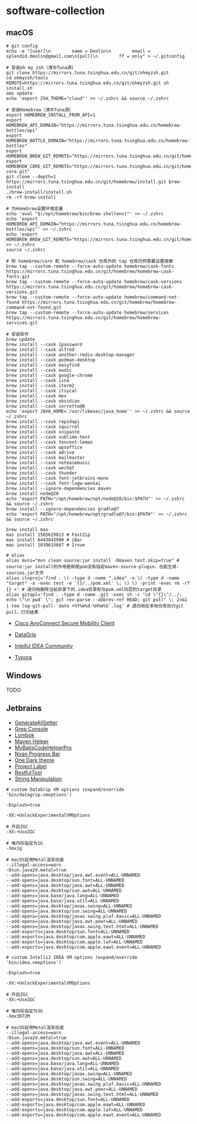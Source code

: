 # software-collection

## macOS

```shell
# git config
echo -e "[user]\n        name = Deolin\n        email = splendid.deolin@gmail.com\n[pull]\n        ff = only" > ~/.gitconfig

# 安装oh my zsh（清华Tuna源）
git clone https://mirrors.tuna.tsinghua.edu.cn/git/ohmyzsh.git
cd ohmyzsh/tools
REMOTE=https://mirrors.tuna.tsinghua.edu.cn/git/ohmyzsh.git sh install.sh
omz update
echo 'export ZSH_THEME="cloud"' >> ~/.zshrc && source ~/.zshrc

# 安装Homebrew（清华Tuna源）
export HOMEBREW_INSTALL_FROM_API=1
export HOMEBREW_API_DOMAIN="https://mirrors.tuna.tsinghua.edu.cn/homebrew-bottles/api"
export HOMEBREW_BOTTLE_DOMAIN="https://mirrors.tuna.tsinghua.edu.cn/homebrew-bottles"
export HOMEBREW_BREW_GIT_REMOTE="https://mirrors.tuna.tsinghua.edu.cn/git/homebrew/brew.git"
export HOMEBREW_CORE_GIT_REMOTE="https://mirrors.tuna.tsinghua.edu.cn/git/homebrew/homebrew-core.git"
git clone --depth=1 https://mirrors.tuna.tsinghua.edu.cn/git/homebrew/install.git brew-install
./brew-install/install.sh
rm -rf brew-install

# 为Homebrew设置环境变量
echo 'eval "$(/opt/homebrew/bin/brew shellenv)"' >> ~/.zshrc
echo 'export HOMEBREW_API_DOMAIN="https://mirrors.tuna.tsinghua.edu.cn/homebrew-bottles/api"' >> ~/.zshrc 
echo 'export HOMEBREW_BREW_GIT_REMOTE="https://mirrors.tuna.tsinghua.edu.cn/git/homebrew/brew.git"' >> ~/.zshrc 
source ~/.zshrc

# 除 homebrew/core 和 homebrew/cask 仓库外的 tap 仓库仍然需要设置镜像
brew tap --custom-remote --force-auto-update homebrew/cask-fonts https://mirrors.tuna.tsinghua.edu.cn/git/homebrew/homebrew-cask-fonts.git
brew tap --custom-remote --force-auto-update homebrew/cask-versions https://mirrors.tuna.tsinghua.edu.cn/git/homebrew/homebrew-cask-versions.git
brew tap --custom-remote --force-auto-update homebrew/command-not-found https://mirrors.tuna.tsinghua.edu.cn/git/homebrew/homebrew-command-not-found.git
brew tap --custom-remote --force-auto-update homebrew/services https://mirrors.tuna.tsinghua.edu.cn/git/homebrew/homebrew-services.git

# 安装软件
brew update
brew install --cask 1password
brew install --cask alfred
brew install --cask another-redis-desktop-manager
brew install --cask podman-desktop
brew install --cask easyfind
brew install --cask eudic
brew install --cask google-chrome
brew install --cask iina
brew install --cask iterm2
brew install --cask itsycal
brew install --cask mos
brew install --cask obsidian
brew install --cask corretto@8
echo 'export JAVA_HOME=`/usr/libexec/java_home`' >> ~/.zshrc && source ~/.zshrc
brew install --cask rapidapi
brew install --cask squirrel
brew install --cask snipaste
brew install --cask sublime-text
brew install --cask tencent-lemon
brew install --cask wpsoffice
brew install --cask adrive
brew install --cask mailmaster
brew install --cask neteasemusic
brew install --cask wechat
brew install --cask thunder
brew install --cask font-jetbrains-mono
brew install --cask font-lxgw-wenkai
brew install --ignore-dependencies maven
brew install node@20
echo 'export PATH="/opt/homebrew/opt/node@20/bin:$PATH"' >> ~/.zshrc && source ~/.zshrc
brew install --ignore-dependencies gradle@7
echo 'export PATH="/opt/homebrew/opt/gradle@7/bin:$PATH"' >> ~/.zshrc && source ~/.zshrc

brew install mas
mas install 1565629813 # FastZip
mas install 6443843900 # iBar
mas install 1039633667 # Irvue

# alias
alias mvni="mvn clean source:jar install -Dmaven.test.skip=true" # source:jar install的作用是即使pom没有指定maven-source-plugin，也能生成-sources.jar文件
alias clnproj='find . \( -type d -name ".idea" -o \( -type d -name "target" -a -exec test -e '{}/../pom.xml' \; \) \) -print -exec rm -rf {} +' # 递归地删除当前目录下的.idea目录和与pom.xml同层的target目录
alias gitapl='find . -type d -name .git -exec sh -c "cd \"{}\"/../; echo \"\n`pwd` \"; git rev-parse --abbrev-ref HEAD; git pull" \; 2>&1 | tee log-git-pull-`date +%Y%m%d-%H%m%S`.log' # 递归地在本地仓库执行git pull，打印结果
```

- [Cisco AnyConnect Secure Mobility Client](https://download.syxrzs.cn/anyconnect-4.8.00175.dmg)

- [DataGrip](https://www.jetbrains.com/datagrip/download/#section=mac)

- [IntelliJ IDEA Community](https://www.jetbrains.com/idea/download/?section=mac)

- [Typora]( https://github.com/iuxt/src/releases/download/2.0/typora-0-11-18.dmg)

## Windows

TODO

## Jetbrains

- [GenerateAllSetter](https://plugins.jetbrains.com/plugin/9360-generateallsetter)
- [Grep Console](https://plugins.jetbrains.com/plugin/7125-grep-console)
- [Lombok](https://plugins.jetbrains.com/plugin/6317-lombok)
- [Maven Helper](https://plugins.jetbrains.com/plugin/7179-maven-helper)
- [MyBatisCodeHelperPro](https://plugins.jetbrains.com/plugin/9837-mybatiscodehelperpro)
- [Nyan Progress Bar](https://plugins.jetbrains.com/plugin/8575-nyan-progress-bar)
- [One Dark theme](https://plugins.jetbrains.com/plugin/11938-one-dark-theme)
- [Project Label](https://plugins.jetbrains.com/plugin/8032-project-label)
- [RestfulTool](https://plugins.jetbrains.com/plugin/14280-restfultool)
- [String Manipulation](https://plugins.jetbrains.com/plugin/2162-string-manipulation)

```vm
# custom DataGrip VM options (expand/override 'bin/datagrip.vmoptions')

-Dsplash=true

-XX:+UnlockExperimentalVMOptions

# 开启ZGC
-XX:+UseZGC

# 堆内存指定为1G
-Xmx1g

# macOS启用Metal渲染加速
--illegal-access=warn
-Dsun.java2d.metal=true
--add-opens=java.desktop/java.awt.event=ALL-UNNAMED
--add-opens=java.desktop/sun.font=ALL-UNNAMED
--add-opens=java.desktop/java.awt=ALL-UNNAMED
--add-opens=java.desktop/sun.awt=ALL-UNNAMED
--add-opens=java.base/java.lang=ALL-UNNAMED
--add-opens=java.base/java.util=ALL-UNNAMED
--add-opens=java.desktop/javax.swing=ALL-UNNAMED
--add-opens=java.desktop/sun.swing=ALL-UNNAMED
--add-opens=java.desktop/javax.swing.plaf.basic=ALL-UNNAMED
--add-opens=java.desktop/java.awt.peer=ALL-UNNAMED
--add-opens=java.desktop/javax.swing.text.html=ALL-UNNAMED
--add-exports=java.desktop/sun.font=ALL-UNNAMED
--add-exports=java.desktop/com.apple.eawt=ALL-UNNAMED
--add-exports=java.desktop/com.apple.laf=ALL-UNNAMED
--add-exports=java.desktop/com.apple.eawt.event=ALL-UNNAMED
```

```
# custom IntelliJ IDEA VM options (expand/override 'bin/idea.vmoptions')

-Dsplash=true

-XX:+UnlockExperimentalVMOptions

# 开启ZGC
-XX:+UseZGC

# 堆内存指定为3G
-Xmx3072M

# macOS启用Metal渲染加速
--illegal-access=warn
-Dsun.java2d.metal=true
--add-opens=java.desktop/java.awt.event=ALL-UNNAMED
--add-opens=java.desktop/sun.font=ALL-UNNAMED
--add-opens=java.desktop/java.awt=ALL-UNNAMED
--add-opens=java.desktop/sun.awt=ALL-UNNAMED
--add-opens=java.base/java.lang=ALL-UNNAMED
--add-opens=java.base/java.util=ALL-UNNAMED
--add-opens=java.desktop/javax.swing=ALL-UNNAMED
--add-opens=java.desktop/sun.swing=ALL-UNNAMED
--add-opens=java.desktop/javax.swing.plaf.basic=ALL-UNNAMED
--add-opens=java.desktop/java.awt.peer=ALL-UNNAMED
--add-opens=java.desktop/javax.swing.text.html=ALL-UNNAMED
--add-exports=java.desktop/sun.font=ALL-UNNAMED
--add-exports=java.desktop/com.apple.eawt=ALL-UNNAMED
--add-exports=java.desktop/com.apple.laf=ALL-UNNAMED
--add-exports=java.desktop/com.apple.eawt.event=ALL-UNNAMED
```
